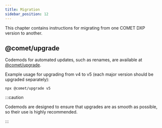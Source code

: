 ```yaml
---
title: Migration
sidebar_position: 12
---
```


This chapter contains instructions for migrating from one COMET DXP version to another.

## @comet/upgrade

Codemods for automated updates, such as renames, are available at [@comet/upgrade](https://github.com/vivid-planet/comet-upgrade).

Example usage for upgrading from v4 to v5 (each major version should be upgraded separately):

```
npx @comet/upgrade v5
```

:::caution

Codemods are designed to ensure that upgrades are as smooth as possible, so their use is highly recommended.

:::
